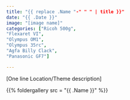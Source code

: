```yaml
---
title: "{{ replace .Name "-" " " | title }}"
date: "{{ .Date }}"
image: "[image name]"
categories: ["Ricoh 500g",
"Flexaret VI", 
"Olympus OM1", 
"Olympus 35rc", 
"Agfa Billy Clack",
"Panasonic GF7"]

---
```

[One line Location/Theme description]
<!--more--> 
  {{% foldergallery src = "{{ .Name }}" %}}

